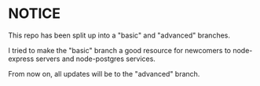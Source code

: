 # NOTICE

This repo has been split up into a "basic" and "advanced" branches.

I tried to make the "basic" branch a good resource for newcomers to node-express servers and node-postgres services. 

From now on, all updates will be to the "advanced" branch.
